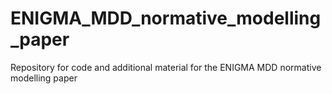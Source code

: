 # ENIGMA_MDD_normative_modelling_paper
Repository for code and additional material for the ENIGMA MDD normative modelling paper
